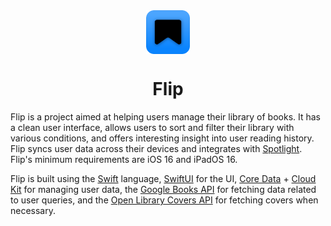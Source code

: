 
<div align="center">
    <img valign="middle" src=".github/flip_rounded_icon.png" width="70">
    <h1>Flip</h1>
</div>

Flip is a project aimed at helping users manage their library of books. It has a clean user interface, allows users to sort and filter their library with various conditions, and offers interesting insight into user reading history. Flip syncs user data across their devices and integrates with [Spotlight](https://developer.apple.com/documentation/corespotlight). Flip's minimum requirements are iOS 16 and iPadOS 16.

Flip is built using the [Swift](https://www.swift.org) language, [SwiftUI](https://developer.apple.com/xcode/swiftui/) for the UI, [Core Data](https://developer.apple.com/documentation/coredata) + [Cloud Kit](https://developer.apple.com/documentation/cloudkit) for managing user data, the [Google Books API](https://developers.google.com/books) for fetching data related to user queries, and the [Open Library Covers API](https://openlibrary.org/dev/docs/api/covers) for fetching covers when necessary.
